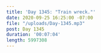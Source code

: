 ```yaml
---
title: 'Day 1345: "Train wreck."'
date: 2020-09-25 16:25:00 -07:00
file: "/uploads/Day-1345.mp3"
post: Day 1345
duration: '00:07:04'
length: 5997308
---
```


